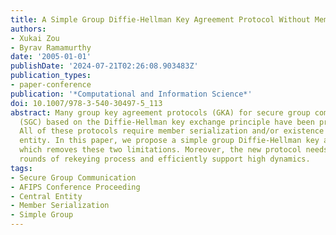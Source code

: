 ```yaml
---
title: A Simple Group Diffie-Hellman Key Agreement Protocol Without Member Serialization
authors:
- Xukai Zou
- Byrav Ramamurthy
date: '2005-01-01'
publishDate: '2024-07-21T02:26:08.903483Z'
publication_types:
- paper-conference
publication: '*Computational and Information Science*'
doi: 10.1007/978-3-540-30497-5_113
abstract: Many group key agreement protocols (GKA) for secure group communication
  (SGC) based on the Diffie-Hellman key exchange principle have been proposed in literature.
  All of these protocols require member serialization and/or existence of a central
  entity. In this paper, we propose a simple group Diffie-Hellman key agreement protocol
  which removes these two limitations. Moreover, the new protocol needs minimum (two)
  rounds of rekeying process and efficiently support high dynamics.
tags:
- Secure Group Communication
- AFIPS Conference Proceeding
- Central Entity
- Member Serialization
- Simple Group
---
```

